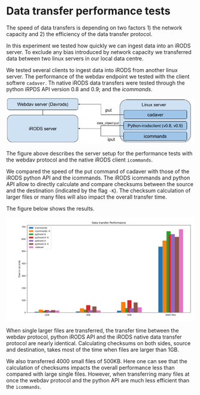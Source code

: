 # Data transfer performance tests



The speed of data transfers is depending on two factors 1) the network capacity and 2) the efficiency of the data transfer protocol.

In this experiment we tested how quickly we can ingest data into an iRODS server. To exclude any bias introduced by network capacity we transferred data between two linux servers in our local data centre. 

We tested several clients to ingest data into iRODS from another linux server. The performance of the webdav endpoint we tested with the client softwre `cadaver`. Th native iRODS data transfers were tested through the python iRPDS API version 0.8 and 0.9; and the *icommands*. 

![Performance test](figures/PerformanceTestSetup.png)

The figure above describes the server setup for the performance tests with the webdav protocol and the native iRODS client `icommands`. 

We compared the speed of the put command of cadaver with those of the iRODS python API and the icommands. The iRODS icommands and python API allow to directly calculate and compare checksums between the source and the destination (indicated by the flag `-K`). The checksum calculation of larger files or many files will also impact the overall transfer time.

The figure below shows the results.

![TransferPerformance-webdav-iput](figures/performances.png)

When single larger files are transferred, the transfer time between the webdav protocol, python iRODS API and the iRODS native data transfer protocol are nearly identical. Calculating checksums on both sides, source and destination, takes most of the time when files are larger than 1GB.

We also transferred 4000 small files of 500KB. Here one can see that the calculation of checksums impacts the overall performance less than compared with large single files. However, when transferring many files at once the webdav protocol and the python API are much less efficient than the `icommands`.  